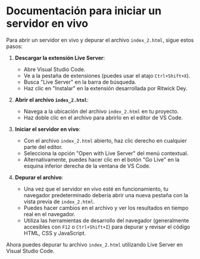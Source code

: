 # Documentación para iniciar un servidor en vivo

Para abrir un servidor en vivo y depurar el archivo `index_2.html`, sigue estos pasos:

1. **Descargar la extensión Live Server**:
    - Abre Visual Studio Code.
    - Ve a la pestaña de extensiones (puedes usar el atajo `Ctrl+Shift+X`).
    - Busca "Live Server" en la barra de búsqueda.
    - Haz clic en "Instalar" en la extensión desarrollada por Ritwick Dey.

2. **Abrir el archivo `index_2.html`**:
    - Navega a la ubicación del archivo `index_2.html` en tu proyecto.
    - Haz doble clic en el archivo para abrirlo en el editor de VS Code.

3. **Iniciar el servidor en vivo**:
    - Con el archivo `index_2.html` abierto, haz clic derecho en cualquier parte del editor.
    - Selecciona la opción "Open with Live Server" del menú contextual.
    - Alternativamente, puedes hacer clic en el botón "Go Live" en la esquina inferior derecha de la ventana de VS Code.

4. **Depurar el archivo**:
    - Una vez que el servidor en vivo esté en funcionamiento, tu navegador predeterminado debería abrir una nueva pestaña con la vista previa de `index_2.html`.
    - Puedes hacer cambios en el archivo y ver los resultados en tiempo real en el navegador.
    - Utiliza las herramientas de desarrollo del navegador (generalmente accesibles con `F12` o `Ctrl+Shift+I`) para depurar y revisar el código HTML, CSS y JavaScript.

Ahora puedes depurar tu archivo `index_2.html` utilizando Live Server en Visual Studio Code.